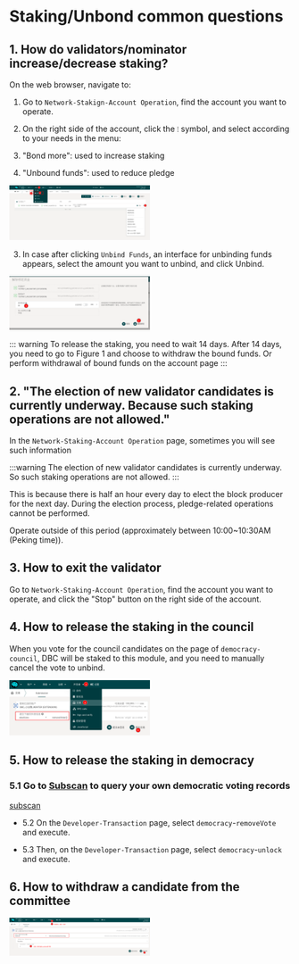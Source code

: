 # Staking/Unbond common questions

## 1. How do validators/nominator increase/decrease staking?

On the web browser, navigate to:

1. Go to `Network-Stakign-Account Operation`, find the account you want to operate.

2. On the right side of the account, click the `⁝` symbol, and select according to your needs in the menu:

3. "Bond more": used to increase staking

4. "Unbound funds": used to reduce pledge

<img src="./assets/common_questions.assets/staking_action.png" width="50%" height="50%">

3. In case after clicking `Unbind Funds`, an interface for unbinding funds appears, select the amount you want to unbind, and click Unbind.

<img src="./assets/common_questions.assets/unbond.png" width="50%" height="50%">

::: warning
To release the staking, you need to wait 14 days. After 14 days, you need to go to Figure 1 and choose to withdraw the bound funds. Or perform withdrawal of bound funds on the account page
:::

## 2. "The election of new validator candidates is currently underway. Because such staking operations are not allowed."

In the `Network-Staking-Account Operation` page, sometimes you will see such information

:::warning
The election of new validator candidates is currently underway. So such staking operations are not allowed.
:::

This is because there is half an hour every day to elect the block producer for the next day. During the election process, pledge-related operations cannot be performed.

Operate outside of this period (approximately between 10:00~10:30AM (Peking time)).

## 3. How to exit the validator

Go to `Network-Staking-Account Operation`, find the account you want to operate, and click the "Stop" button on the right side of the account.

## 4. How to release the staking in the council

When you vote for the council candidates on the page of `democracy-council`, DBC will be staked to this module, and you need to manually cancel the vote to unbind.

<img src="./assets/common_questions.assets/remove_council_voting.png" width="50%" height="50%">

## 5. How to release the staking in democracy

### 5.1 Go to [Subscan](https://dbc.subscan.io) to query your own democratic voting records

[subscan](https://dbc.subscan.io)

- 5.2 On the `Developer-Transaction` page, select `democracy`-`removeVote` and execute.

- 5.3 Then, on the `Developer-Transaction` page, select `democracy`-`unlock` and execute.

## 6. How to withdraw a candidate from the committee

<img src="./assets/common_questions.assets/exit_candidate.png" width="50%" height="50%">
